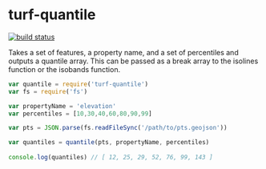 turf-quantile
=============
[![build status](https://secure.travis-ci.org/Turfjs/turf-quantile.png)](http://travis-ci.org/Turfjs/turf-quantile)

Takes a set of features, a property name, and a set of percentiles and outputs a quantile array. This can be passed as a break array to the isolines function or the isobands function.

```js
var quantile = require('turf-quantile')
var fs = require('fs')

var propertyName = 'elevation'
var percentiles = [10,30,40,60,80,90,99]

var pts = JSON.parse(fs.readFileSync('/path/to/pts.geojson'))

var quantiles = quantile(pts, propertyName, percentiles)
    
console.log(quantiles) // [ 12, 25, 29, 52, 76, 99, 143 ]
```
